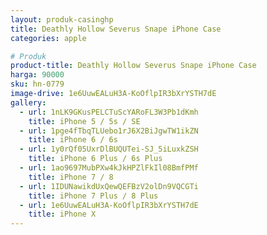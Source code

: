 ```yaml
---
layout: produk-casinghp
title: Deathly Hollow Severus Snape iPhone Case
categories: apple

# Produk
product-title: Deathly Hollow Severus Snape iPhone Case
harga: 90000
sku: hn-0779
image-drive: 1e6UuwEALuH3A-KoOflpIR3bXrYSTH7dE
gallery:
  - url: 1nLK9GKusPELCTuScYARoFL3W3Pb1dKmh
    title: iPhone 5 / 5s / SE
  - url: 1pge4fTbqTLUebo1rJ6X2BiJgwTW1ikZN
    title: iPhone 6 / 6s
  - url: 1y0rQf05UxrDlBUQUTei-SJ_5iLuxkZSH
    title: iPhone 6 Plus / 6s Plus
  - url: 1ao9697MubPXw4kJkHPZlFkIl08BmfPMf
    title: iPhone 7 / 8
  - url: 1IDUNawikdUxQewQEFBzV2olDn9VQCGTi
    title: iPhone 7 Plus / 8 Plus
  - url: 1e6UuwEALuH3A-KoOflpIR3bXrYSTH7dE
    title: iPhone X
---
```

